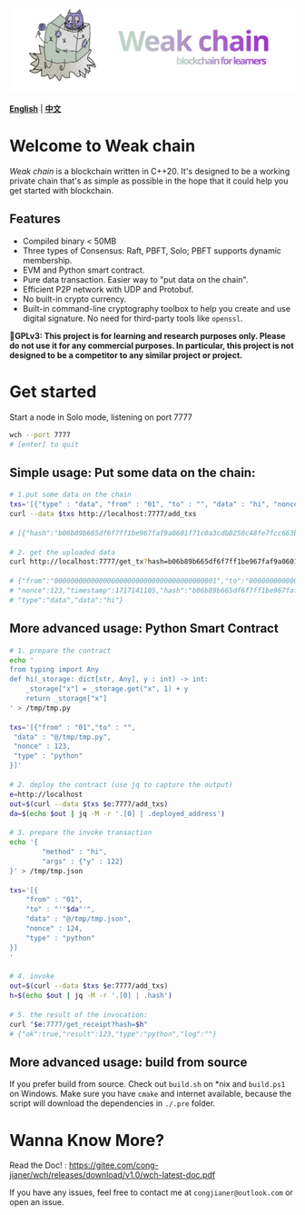 ![Logo](./weak/doc/logo.svg)

[**English**](./README.md) | [**中文**](./README_CN.md)

# Welcome to Weak chain
*Weak chain* is a blockchain written in C++20. It's designed to be a working
private chain that's as simple as possible in the hope that it could help you
get started with blockchain.

## Features

+ Compiled binary < 50MB
+ Three types of Consensus: Raft, PBFT, Solo; PBFT supports dynamic membership.
+ EVM and Python smart contract.
+ Pure data transaction. Easier way to "put data on the chain".
+ Efficient P2P network with UDP and Protobuf.
+ No built-in crypto currency.
+ Built-in command-line cryptography toolbox to help you create and use digital
  signature. No need for third-party tools like `openssl`.

**📗️GPLv3: This project is for learning and research purposes only. Please do not
use it for any commercial purposes. In particular, this project is not designed to
be a competitor to any similar project or project.**

# Get started

Start a node in Solo mode, listening on port 7777
```bash
wch --port 7777
# [enter] to quit
```

## Simple usage: Put some data on the chain:
```bash
# 1.put some data on the chain
txs='[{"type" : "data", "from" : "01", "to" : "", "data" : "hi", "nonce" : 123}]'
curl --data $txs http://localhost:7777/add_txs

# [{"hash":"b06b89b665df6f7ff1be967faf9a0601f71c0a3cdb8250c48fe7fcc663b18d1b"}]

# 2. get the uploaded data
curl http://localhost:7777/get_tx?hash=b06b89b665df6f7ff1be967faf9a0601f71c0a3cdb8250c48fe7fcc663b18d1b

# {"from":"0000000000000000000000000000000000000001","to":"0000000000000000000000000000000000000000",
# "nonce":123,"timestamp":1717141105,"hash":"b06b89b665df6f7ff1be967faf9a0601f71c0a3cdb8250c48fe7fcc663b18d1b",
# "type":"data","data":"hi"}
```

## More advanced usage: Python Smart Contract
```bash
# 1. prepare the contract
echo '
from typing import Any
def hi(_storage: dict[str, Any], y : int) -> int:
    _storage["x"] = _storage.get("x", 1) + y
    return _storage["x"]
' > /tmp/tmp.py

txs='[{"from" : "01","to" : "",
 "data" : "@/tmp/tmp.py",
 "nonce" : 123,
 "type" : "python"
}]'

# 2. deploy the contract (use jq to capture the output)
e=http://localhost
out=$(curl --data $txs $e:7777/add_txs)
da=$(echo $out | jq -M -r '.[0] | .deployed_address')

# 3. prepare the invoke transaction
echo '{
        "method" : "hi",
        "args" : {"y" : 122}
}' > /tmp/tmp.json

txs='[{
    "from" : "01",
    "to" : "'"$da"'",
    "data" : "@/tmp/tmp.json",
    "nonce" : 124,
    "type" : "python"
}]
'

# 4. invoke
out=$(curl --data $txs $e:7777/add_txs)
h=$(echo $out | jq -M -r '.[0] | .hash')

# 5. the result of the invocation:
curl "$e:7777/get_receipt?hash=$h"
# {"ok":true,"result":123,"type":"python","log":""}
```

## More advanced usage: build from source

If you prefer build from source. Check out `build.sh` on *nix and `build.ps1` on
Windows. Make sure you have `cmake` and internet available, because the script
will download the dependencies in `./.pre` folder.

# Wanna Know More? 
Read the Doc! : https://gitee.com/cong-jianer/wch/releases/download/v1.0/wch-latest-doc.pdf

If you have any issues, feel free to contact me at `congjianer@outlook.com` or open an issue.

